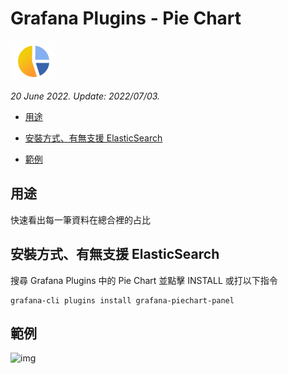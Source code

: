 # Grafana Plugins - Pie Chart

![img](Pie_Chart_icon.png)

*20 June 2022. Update: 2022/07/03.*

* [用途](#use)

* [安裝方式、有無支援 ElasticSearch](#install)

* [範例](#example)

<h2 id="use">用途</h2>

快速看出每一筆資料在總合裡的占比

<h2 id="install">安裝方式、有無支援 ElasticSearch</h2>

搜尋 Grafana Plugins 中的 Pie Chart 並點擊 INSTALL 或打以下指令

    grafana-cli plugins install grafana-piechart-panel

<h2 id="example">範例</h2>

![img](AJAX.png)

